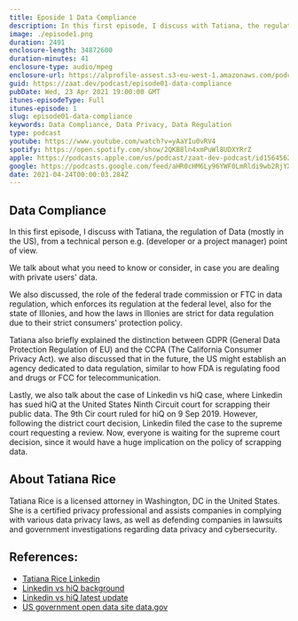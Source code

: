 ```yaml
---
title: Eposide 1 Data Compliance 
description: In this first episode, I discuss with Tatiana, the regulation of Data (mostly in the US), from a technical person e.g. (developer or a project manager) point of view.
image: ./episode1.png
duration: 2491
enclosure-length: 34872600
duration-minutes: 41
enclosure-type: audio/mpeg
enclosure-url: https://alprofile-assest.s3-eu-west-1.amazonaws.com/podcast/mix_04-13-2021_181654.mp3
guid: https://zaat.dev/podcast/episode01-data-compliance
pubDate: Wed, 23 Apr 2021 19:00:00 GMT
itunes-episodeType: Full 
itunes-episode: 1 
slug: episode01-data-compliance
keywords: Data Compliance, Data Privacy, Data Regulation
type: podcast
youtube: https://www.youtube.com/watch?v=yAaYIu0vRV4
spotify: https://open.spotify.com/show/2QKB8ln4xmPuWl8UDXYRrZ
apple: https://podcasts.apple.com/us/podcast/zaat-dev-podcast/id1564562518
google: https://podcasts.google.com/feed/aHR0cHM6Ly96YWF0LmRldi9wb2RjYXN0L3BvZGNhc3QucnNz
date: 2021-04-24T00:00:03.284Z
---
```


## Data Compliance

In this first episode, I discuss with Tatiana, the regulation of Data (mostly in the US), from a technical person e.g. (developer or a project manager) point of view. 

We talk about what you need to know or consider, in case you are dealing with private users' data. 

We also discussed,  the role of the federal trade commission or FTC in data regulation, which enforces its regulation at the federal level,  also for the state of Illonies, and how the laws in Illonies are strict for data regulation due to their strict consumers' protection policy.

Tatiana also briefly explained the distinction between GDPR (General Data Protection Regulation of EU) and the CCPA (The California Consumer Privacy Act). we also discussed that in the future, the US might establish an agency dedicated to data regulation, similar to how FDA is regulating food and drugs or FCC for telecommunication. 

Lastly, we also talk about the case of Linkedin vs hiQ case, where Linkedin has sued hiQ at the United States Ninth Circuit court for scrapping their public data. The 9th Cir court ruled for hiQ on 9 Sep 2019.
However, following the district court decision, Linkedin filed the case to the supreme court requesting a review. 
Now, everyone is waiting for the supreme court decision, since it would have a huge implication on the policy of scrapping data. 

## About Tatiana Rice 

Tatiana Rice is a licensed attorney in Washington, DC in the United States. She is a certified privacy professional and assists companies in complying with various data privacy laws, as well as defending companies in lawsuits and government investigations regarding data privacy and cybersecurity.


## References:
- [Tatiana Rice Linkedin](https://www.linkedin.com/in/tatiana-rice-3284b871/)
- [Linkedin vs hiQ background](https://medium.com/@chris_70736/hiq-v-linkedin-and-the-legality-of-web-scraping-e80b9ab06f1d) 
- [Linkedin vs hiQ latest update](https://www.natlawreview.com/article/hiq-files-opposition-brief-supreme-court-linkedin-cfaa-data-scraping-dispute)
- [US government open data site data.gov](https://data.gov)



